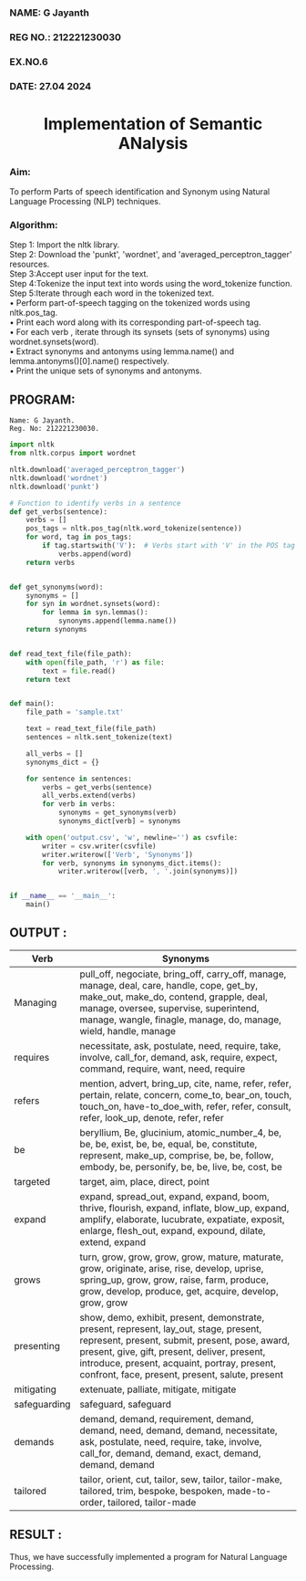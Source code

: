 <H3>NAME: G Jayanth</H3>
<H3>REG NO.: 212221230030</H3>
<H3>EX.NO.6</H3>
<H3>DATE: 27.04 2024</H3>
<H1 ALIGN =CENTER>Implementation of Semantic ANalysis</H1>
<H3>Aim: </H3>
To perform Parts of speech identification and Synonym using Natural Language Processing (NLP) techniques.  
 <BR>
<H3>Algorithm:</H3>
Step 1: Import the nltk library.<br>
Step 2: Download the 'punkt', 'wordnet', and 'averaged_perceptron_tagger' resources.<br>
Step 3:Accept user input for the text.<br>
Step 4:Tokenize the input text into words using the word_tokenize function.<br>
Step 5:Iterate through each word in the tokenized text.<br>
•	Perform part-of-speech tagging on the tokenized words using nltk.pos_tag.<br>
•	Print each word along with its corresponding part-of-speech tag.<br>
•	For each verb , iterate through its synsets (sets of synonyms) using wordnet.synsets(word).<br>
•	Extract synonyms and antonyms using lemma.name() and lemma.antonyms()[0].name() respectively.<br>
•	Print the unique sets of synonyms and antonyms.

## PROGRAM:
```
Name: G Jayanth.
Reg. No: 212221230030.
```

```python
import nltk
from nltk.corpus import wordnet

nltk.download('averaged_perceptron_tagger')
nltk.download('wordnet')
nltk.download('punkt')

# Function to identify verbs in a sentence
def get_verbs(sentence):
    verbs = []
    pos_tags = nltk.pos_tag(nltk.word_tokenize(sentence))
    for word, tag in pos_tags:
        if tag.startswith('V'):  # Verbs start with 'V' in the POS tag
            verbs.append(word)
    return verbs


def get_synonyms(word):
    synonyms = []
    for syn in wordnet.synsets(word):
        for lemma in syn.lemmas():
            synonyms.append(lemma.name())
    return synonyms


def read_text_file(file_path):
    with open(file_path, 'r') as file:
        text = file.read()
    return text


def main():
    file_path = 'sample.txt'

    text = read_text_file(file_path)
    sentences = nltk.sent_tokenize(text)

    all_verbs = []
    synonyms_dict = {}

    for sentence in sentences:
        verbs = get_verbs(sentence)
        all_verbs.extend(verbs)
        for verb in verbs:
            synonyms = get_synonyms(verb)
            synonyms_dict[verb] = synonyms

    with open('output.csv', 'w', newline='') as csvfile:
        writer = csv.writer(csvfile)
        writer.writerow(['Verb', 'Synonyms'])
        for verb, synonyms in synonyms_dict.items():
            writer.writerow([verb, ', '.join(synonyms)])


if __name__ == '__main__':
    main()
```

## OUTPUT :
|Verb|Synonyms|
|---|---|
|Managing|pull\_off, negociate, bring\_off, carry\_off, manage, manage, deal, care, handle, cope, get\_by, make\_out, make\_do, contend, grapple, deal, manage, oversee, supervise, superintend, manage, wangle, finagle, manage, do, manage, wield, handle, manage|
|requires|necessitate, ask, postulate, need, require, take, involve, call\_for, demand, ask, require, expect, command, require, want, need, require|
|refers|mention, advert, bring\_up, cite, name, refer, refer, pertain, relate, concern, come\_to, bear\_on, touch, touch\_on, have-to\_doe\_with, refer, refer, consult, refer, look\_up, denote, refer, refer|
|be|beryllium, Be, glucinium, atomic\_number\_4, be, be, be, exist, be, be, equal, be, constitute, represent, make\_up, comprise, be, be, follow, embody, be, personify, be, be, live, be, cost, be|
|targeted|target, aim, place, direct, point|
|expand|expand, spread\_out, expand, expand, boom, thrive, flourish, expand, inflate, blow\_up, expand, amplify, elaborate, lucubrate, expatiate, exposit, enlarge, flesh\_out, expand, expound, dilate, extend, expand|
|grows|turn, grow, grow, grow, grow, mature, maturate, grow, originate, arise, rise, develop, uprise, spring\_up, grow, grow, raise, farm, produce, grow, develop, produce, get, acquire, develop, grow, grow|
|presenting|show, demo, exhibit, present, demonstrate, present, represent, lay\_out, stage, present, represent, present, submit, present, pose, award, present, give, gift, present, deliver, present, introduce, present, acquaint, portray, present, confront, face, present, present, salute, present|
|mitigating|extenuate, palliate, mitigate, mitigate|
|safeguarding|safeguard, safeguard|
|demands|demand, demand, requirement, demand, demand, need, demand, demand, necessitate, ask, postulate, need, require, take, involve, call\_for, demand, demand, exact, demand, demand, demand|
|tailored|tailor, orient, cut, tailor, sew, tailor, tailor-make, tailored, trim, bespoke, bespoken, made-to-order, tailored, tailor-made|
## RESULT :

Thus, we have successfully implemented a program for Natural Language Processing.

